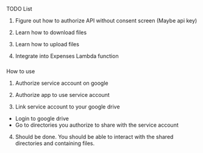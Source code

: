 TODO List

1. Figure out how to authorize API without consent screen (Maybe api key)

2. Learn how to download files

3. Learn how to upload files

4. Integrate into Expenses Lambda function


### 
How to use

1. Authorize service account on google 

2. Authorize app to use service account

3. Link service account to your google drive
- Login to google drive
- Go to directories you authorize to share with the service account

4. Should be done. You should be able to interact with the shared directories and containing files.